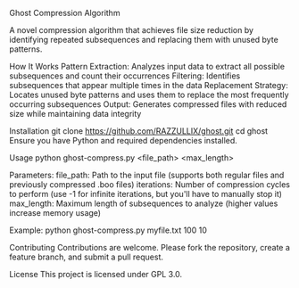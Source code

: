 Ghost Compression Algorithm

A novel compression algorithm that achieves file size reduction by identifying repeated subsequences and replacing them with unused byte patterns.

How It Works
Pattern Extraction: Analyzes input data to extract all possible subsequences and count their occurrences
Filtering: Identifies subsequences that appear multiple times in the data
Replacement Strategy: Locates unused byte patterns and uses them to replace the most frequently occurring subsequences
Output: Generates compressed files with reduced size while maintaining data integrity

Installation
git clone https://github.com/RAZZULLIX/ghost.git
cd ghost
Ensure you have Python and required dependencies installed.

Usage
python ghost-compress.py <file_path> <iterations> <max_length>

Parameters:
file_path: Path to the input file (supports both regular files and previously compressed .boo files)
iterations: Number of compression cycles to perform (use -1 for infinite iterations, but you'll have to manually stop it)
max_length: Maximum length of subsequences to analyze (higher values increase memory usage)

Example:
python ghost-compress.py myfile.txt 100 10

Contributing
Contributions are welcome. Please fork the repository, create a feature branch, and submit a pull request.

License
This project is licensed under GPL 3.0.
